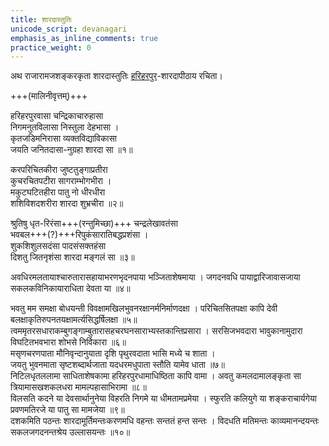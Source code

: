 ```yaml
---
title: शारदास्तुतिः
unicode_script: devanagari
emphasis_as_inline_comments: true
practice_weight: 0
---
```


अथ राजारामजशङ्करकृता शारदास्तुतिः [हरिहरपुर](https://en.wikipedia.org/wiki/Hariharapura)-शारदापीठाय रचिता।  

+++(मालिनीवृत्तम्)+++

हरिहरपुरवासा चन्द्रिकाचारुहासा  
निगमनुतविलासा निस्तुला देहभासा ।  
कृतजडिमनिरासा व्यक्तविद्याविकासा  
जयति जनितदासा-नुग्रहा शारदा सा ॥१॥

करपरिचितकीरा जुष्टतुङ्गाप्रतीरा  
कुचरचितपटीरा सागराम्भोगभीरा ।  
मकुटघटितहीरा पातु नो धीरधीरा  
शशिविशदशरीरा शारदा शुभ्रचीरा ॥२॥

श्रुतिषु धृत-रिरंसा+++(रन्तुमिच्छा)+++ चन्द्रलेखावतंसा  
भवबल+++(?)+++रिपुकंसारातिबद्धप्रशंसा ।  
शुकशिशुलसदंसा पादसंसक्तहंसा  
दिशतु जितनृशंसा शारदा मङ्गलं सा ॥३॥ 

अवधिरमलतायाश्चारुतारासहायाभरणभृदनपाया भञ्जिताशेषमाया । जगदनवधि पायाद्वारिजावासजाया सकलकविनिकायाराधिता देवता या ॥४॥  

भवतु मम समक्षा बोधयन्ती विवक्षामखिलभुवनरक्षानर्मनिर्माणदक्षा । परिचितसितपक्षा कापि देवी बलक्षाकृतिरुपनतयक्षामर्त्यसिद्धर्षिलक्षा ॥५॥  
त्वममृतरसधाराकम्बुगङ्गाम्बुतारासहचरघनसाराभ्यस्तकान्तिप्रसारा । सरसिजभवदारा भावुकानामुदारा विघटितभवभारा शोभसे निर्विकारा ॥६॥  
मसृणचरणपाता मौनिवृन्दानुयाता दृशि पृथुरवदाता भासि मध्ये च शाता ।  
जयतु भुवनमाता सृष्टशब्दार्थजाता यदधरमधुपाता स्तौति यामेव धाता ॥७॥  
निटिलधृतललामा साधिताशेषकामा हरिहरपुरधामाधिष्ठिता कापि वामा । अवतु कमलदामालङ्कृता सा त्रियामासखशकलधरा मामल्पहासाभिरामा ॥८॥  
विलसति कदने या देवसार्थानुनेया विहरति निगमे या धीमतामप्रमेया । स्फुरति कलियुगे या शङ्कराचार्यगेया प्रवणमतिरजे या पातु सा मामजेया ॥९॥  
दशकमिति पठन्तः शारदामूर्तिमन्तःकरणमधि वहन्तः सन्ततं हन्त सन्तः । विदधति मतिमन्तः काव्यमानन्दयन्तः सकलजगदनन्तश्रेय उल्लासयन्तः ॥१०॥  
